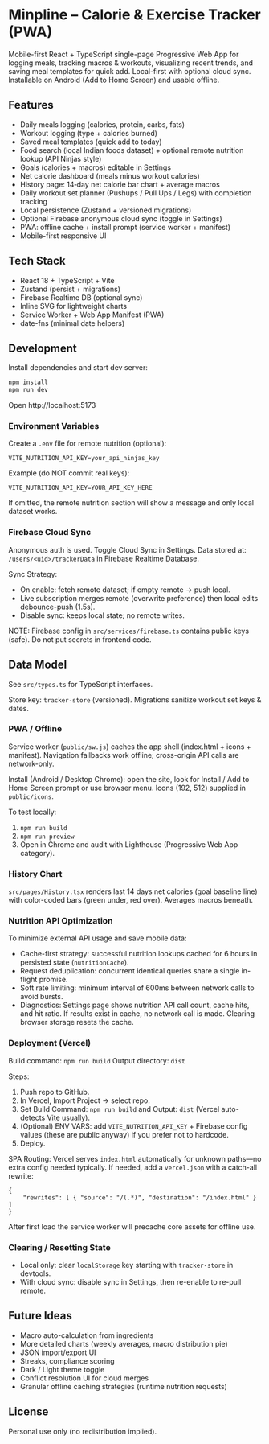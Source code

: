 # Minpline – Calorie & Exercise Tracker (PWA)

Mobile-first React + TypeScript single-page Progressive Web App for logging meals, tracking macros & workouts, visualizing recent trends, and saving meal templates for quick add. Local-first with optional cloud sync. Installable on Android (Add to Home Screen) and usable offline.

## Features
- Daily meals logging (calories, protein, carbs, fats)
- Workout logging (type + calories burned)
- Saved meal templates (quick add to today)
- Food search (local Indian foods dataset) + optional remote nutrition lookup (API Ninjas style)
- Goals (calories + macros) editable in Settings
- Net calorie dashboard (meals minus workout calories)
- History page: 14‑day net calorie bar chart + average macros
- Daily workout set planner (Pushups / Pull Ups / Legs) with completion tracking
- Local persistence (Zustand + versioned migrations)
- Optional Firebase anonymous cloud sync (toggle in Settings)
- PWA: offline cache + install prompt (service worker + manifest)
- Mobile-first responsive UI

## Tech Stack
- React 18 + TypeScript + Vite
- Zustand (persist + migrations)
- Firebase Realtime DB (optional sync)
- Inline SVG for lightweight charts
- Service Worker + Web App Manifest (PWA)
- date-fns (minimal date helpers)

## Development
Install dependencies and start dev server:

```bash
npm install
npm run dev
```

Open http://localhost:5173

### Environment Variables
Create a `.env` file for remote nutrition (optional):

```
VITE_NUTRITION_API_KEY=your_api_ninjas_key
```

Example (do NOT commit real keys):

```
VITE_NUTRITION_API_KEY=YOUR_API_KEY_HERE
```

If omitted, the remote nutrition section will show a message and only local dataset works.

### Firebase Cloud Sync
Anonymous auth is used. Toggle Cloud Sync in Settings. Data stored at:
`/users/<uid>/trackerData` in Firebase Realtime Database.

Sync Strategy:
- On enable: fetch remote dataset; if empty remote -> push local.
- Live subscription merges remote (overwrite preference) then local edits debounce-push (1.5s).
- Disable sync: keeps local state; no remote writes.

NOTE: Firebase config in `src/services/firebase.ts` contains public keys (safe). Do not put secrets in frontend code.

## Data Model
See `src/types.ts` for TypeScript interfaces.

Store key: `tracker-store` (versioned). Migrations sanitize workout set keys & dates.

### PWA / Offline
Service worker (`public/sw.js`) caches the app shell (index.html + icons + manifest). Navigation fallbacks work offline; cross-origin API calls are network-only.

Install (Android / Desktop Chrome): open the site, look for Install / Add to Home Screen prompt or use browser menu. Icons (192, 512) supplied in `public/icons`.

To test locally:
1. `npm run build`
2. `npm run preview`
3. Open in Chrome and audit with Lighthouse (Progressive Web App category).

### History Chart
`src/pages/History.tsx` renders last 14 days net calories (goal baseline line) with color-coded bars (green under, red over). Averages macros beneath.

### Nutrition API Optimization
To minimize external API usage and save mobile data:
- Cache-first strategy: successful nutrition lookups cached for 6 hours in persisted state (`nutritionCache`).
- Request deduplication: concurrent identical queries share a single in-flight promise.
- Soft rate limiting: minimum interval of 600ms between network calls to avoid bursts.
- Diagnostics: Settings page shows nutrition API call count, cache hits, and hit ratio.
If results exist in cache, no network call is made. Clearing browser storage resets the cache.

### Deployment (Vercel)
Build command: `npm run build`
Output directory: `dist`

Steps:
1. Push repo to GitHub.
2. In Vercel, Import Project -> select repo.
3. Set Build Command: `npm run build` and Output: `dist` (Vercel auto-detects Vite usually).
4. (Optional) ENV VARS: add `VITE_NUTRITION_API_KEY` + Firebase config values (these are public anyway) if you prefer not to hardcode.
5. Deploy.

SPA Routing: Vercel serves `index.html` automatically for unknown paths—no extra config needed typically. If needed, add a `vercel.json` with a catch-all rewrite:
```
{
	"rewrites": [ { "source": "/(.*)", "destination": "/index.html" } ]
}
```

After first load the service worker will precache core assets for offline use.

### Clearing / Resetting State
- Local only: clear `localStorage` key starting with `tracker-store` in devtools.
- With cloud sync: disable sync in Settings, then re-enable to re-pull remote.

## Future Ideas
- Macro auto-calculation from ingredients
- More detailed charts (weekly averages, macro distribution pie)
- JSON import/export UI
- Streaks, compliance scoring
- Dark / Light theme toggle
- Conflict resolution UI for cloud merges
- Granular offline caching strategies (runtime nutrition requests)

## License
Personal use only (no redistribution implied).
